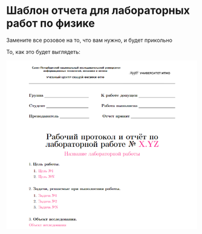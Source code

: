 # Шаблон отчета для лабораторных работ по физике

Замените все розовое на то, что вам нужно, и будет прикольно

То, как это будет выглядеть:

![img.png](images/example.png)
